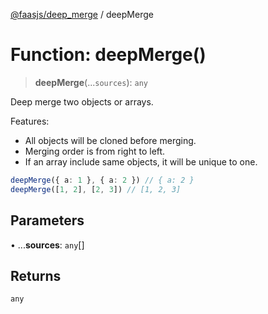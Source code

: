 [@faasjs/deep_merge](../README.md) / deepMerge

# Function: deepMerge()

> **deepMerge**(...`sources`): `any`

Deep merge two objects or arrays.

Features:
* All objects will be cloned before merging.
* Merging order is from right to left.
* If an array include same objects, it will be unique to one.

```ts
deepMerge({ a: 1 }, { a: 2 }) // { a: 2 }
deepMerge([1, 2], [2, 3]) // [1, 2, 3]
```

## Parameters

• ...**sources**: `any`[]

## Returns

`any`
